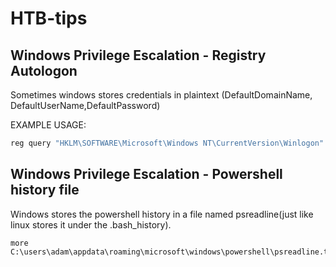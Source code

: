 # HTB-tips

## Windows Privilege Escalation - Registry Autologon
Sometimes windows stores credentials in plaintext (DefaultDomainName, DefaultUserName,DefaultPassword)

EXAMPLE USAGE:
```bash
reg query "HKLM\SOFTWARE\Microsoft\Windows NT\CurrentVersion\Winlogon"
```


## Windows Privilege Escalation - Powershell history file
Windows stores the powershell history in a file named psreadline(just like linux stores it under the .bash_history).
```
more C:\users\adam\appdata\roaming\microsoft\windows\powershell\psreadline.txt
```
